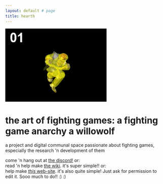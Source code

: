 ```yaml
---
layout: default # page
title: hearth
---
```


![](knee-animation-hitbox.gif?raw=true)

# the art of fighting games: a fighting game anarchy a willowolf
a project and digital communal space passionate about fighting games, especially the research 'n development of them

come 'n hang out at [the discord!](https://discord.gg/FtAQws9) or:  
read 'n help make [the wiki](https://github.com/Rahil627/fighting-game-anarchy/wiki). it's super simple!! or:  
help make [*this* web-site](https://github.com/Rahil627/fighting-game-anarchy). it's also quite simple! Just ask for permission to edit it. Sooo much to do!! :) :)  

